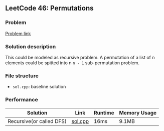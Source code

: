 ## LeetCode 46: Permutations

### Problem

[Problem link](https://leetcode-cn.com/problems/permutations/)

### Solution description

This could be modeled as recursive problem. A permutation of a list of n elements could be spitted into n `n - 1` sub-permutation problem.

### File structure

 - `sol.cpp`: baseline solution

### Performance

| Solution             | Link         | Runtime | Memory Usage |
| ------------------------ | ------- | ------------ | ------------ |
| Recursive(or called DFS) | [sol.cpp](sol.cpp) | 16ms | 9.1MB |

